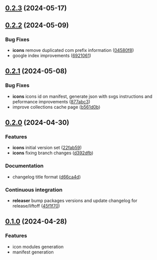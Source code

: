 ## [0.2.3](https://github.com/rocketclimb/rocketicons/compare/v0.2.4-release...v0.3.0) (2024-05-17)

## [0.2.2](https://github.com/rocketclimb/rocketicons/compare/v0.2.3-release...v0.2.4) (2024-05-09)

### Bug Fixes

- **icons** remove duplicated com prefix information ([04580f8](https://github.com/rocketclimb/rocketicons/commit/04580f8ad9d7d43b8f91e769bc809c0a53e403e9))
- google index improvements ([6921061](https://github.com/rocketclimb/rocketicons/commit/69210612e21756df8b79cda09b154b9878da4302))

## [0.2.1](https://github.com/rocketclimb/rocketicons/compare/v0.2.2-release...v0.2.3) (2024-05-08)

### Bug Fixes

- **icons** icons id on manifest, generate json with svgs instructions and peformance improvements ([877abc3](https://github.com/rocketclimb/rocketicons/commit/877abc3c3a1572aef5284870df63e8959c96c89c))
- improve collections cache page ([b561d0b](https://github.com/rocketclimb/rocketicons/commit/b561d0b1026d1efeaf6317a536aec65d40e61bc2))

## [0.2.0](https://github.com/rocketclimb/rocketicons/compare/v0.1.0...v0.2.0) (2024-04-30)

### Features

- **icons** initial version set ([22fab59](https://github.com/rocketclimb/rocketicons/commit/22fab597d3528ee244f97d0a2a94eacab1c9dc20))
- **icons** fixing branch changes ([d392dfb](https://github.com/rocketclimb/rocketicons/commit/d392dfbce5cfd53ccd3ae8819aecae40d3d77886))

### Documentation

- changelog title format ([d66ca4d](https://github.com/rocketclimb/rocketicons/commit/d66ca4d60c9d595f75a65352d3aba432a9e3b173))

### Continuous integration

- **releaser** bump packages versions and update changelog for release/liftoff ([45f1f70](https://github.com/rocketclimb/rocketicons/commit/45f1f70b81a84c35147a69065bcfc476decc7a2d))

## [0.1.0](https://github.com/rocketclimb/rocketicons/compare/v0.0.0...v0.1.0) (2024-04-28)

### Features

- icon modules generation
- manifest generation
